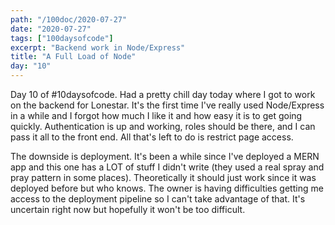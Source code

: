 ```yaml
---
path: "/100doc/2020-07-27"
date: "2020-07-27"
tags: ["100daysofcode"]
excerpt: "Backend work in Node/Express"
title: "A Full Load of Node"
day: "10"
---
```


Day 10 of \#10daysofcode. Had a pretty chill day today where I got to work on the backend for Lonestar. It's the first time I've really used Node/Express in a while and I forgot how much I like it and how easy it is to get going quickly. Authentication is up and working, roles should be there, and I can pass it all to the front end. All that's left to do is restrict page access.

The downside is deployment. It's been a while since I've deployed a MERN app and this one has a LOT of stuff I didn't write (they used a real spray and pray pattern in some places). Theoretically it should just work since it was deployed before but who knows. The owner is having difficulties getting me access to the deployment pipeline so I can't take advantage of that. It's uncertain right now but hopefully it won't be too difficult.
